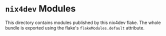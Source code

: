# `nix4dev` Modules

This directory contains modules published by this nix4dev flake.
The whole bundle is exported using the flake's `flakeModules.default` attribute.
